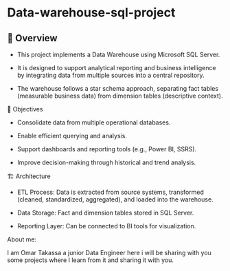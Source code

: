 # Data-warehouse-sql-project
## 📌 Overview

- This project implements a Data Warehouse using Microsoft SQL Server.
- It is designed to support analytical reporting and business intelligence by integrating data from multiple sources into a central repository.

- The warehouse follows a star schema approach, separating fact tables (measurable business data) from dimension tables (descriptive context).

🎯 Objectives

- Consolidate data from multiple operational databases.

- Enable efficient querying and analysis.

- Support dashboards and reporting tools (e.g., Power BI, SSRS).

- Improve decision-making through historical and trend analysis.

🏗️ Architecture

- ETL Process: Data is extracted from source systems, transformed (cleaned, standardized, aggregated), and loaded into the warehouse.

- Data Storage: Fact and dimension tables stored in SQL Server.

- Reporting Layer: Can be connected to BI tools for visualization.

About me:

 I am Omar Takassa a junior Data Engineer here i will be sharing with you some projects where I learn from it and sharing it with you.
